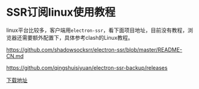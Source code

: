 # SSR订阅linux使用教程

linux平台比较多，客户端用`electron-ssr`，看下面项目地址，目前没有教程，浏览器还需要额外配置下，具体参考clash的Linux教程。

https://github.com/shadowsocksrr/electron-ssr/blob/master/README-CN.md

https://github.com/qingshuisiyuan/electron-ssr-backup/releases

[下载地址](https://file.o4o.win/electron-ssr/)